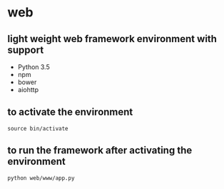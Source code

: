 # web
## light weight web framework environment with support
* Python 3.5
* npm
* bower
* aiohttp

## to activate the environment
	source bin/activate

## to run the framework after activating the environment
	python web/www/app.py

